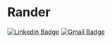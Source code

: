 # Rander
<article class="markdown-body entry-content container-lg" itemprop="text">
<div>

[![Linkedin Badge](https://img.shields.io/badge/-Rander%20-0072b1?style=flat-square&logo=Linkedin&logoColor=white&link=https://www.linkedin.com/in/rander-leal-47730058/)](https://www.linkedin.com/in/rander-leal-47730058/) 
[![Gmail Badge](https://img.shields.io/badge/-randerlealt@gmail.com-d93025?style=flat-square&logo=Gmail&logoColor=white&link=mailto:randerlealt@gmail.com)](mailto:randerlealt@gmail.com) 

</article>
